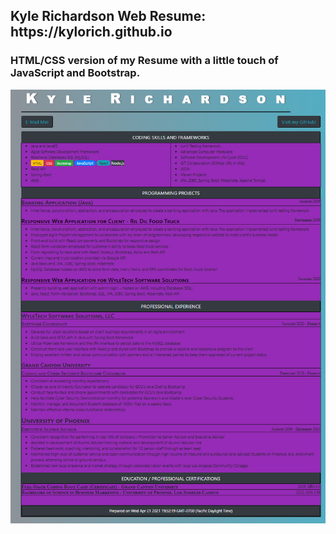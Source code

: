 


<h2>Kyle Richardson Web Resume:  https://kylorich.github.io  </h2>
<h3>HTML/CSS version of my Resume with a little touch of JavaScript and Bootstrap.</h3>
<a href="default.asp"><img src="Snip.PNG" alt="ResumePic"></a>
